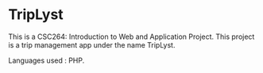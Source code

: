 # TripLyst
This is a CSC264: Introduction to Web and Application Project. This project is a trip management app under the name TripLyst. 

Languages used :  PHP.
